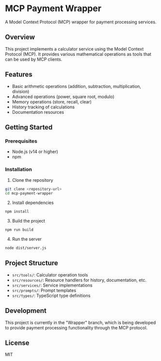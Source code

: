 # MCP Payment Wrapper

A Model Context Protocol (MCP) wrapper for payment processing services.

## Overview

This project implements a calculator service using the Model Context Protocol (MCP). It provides various mathematical operations as tools that can be used by MCP clients.

## Features

- Basic arithmetic operations (addition, subtraction, multiplication, division)
- Advanced operations (power, square root, modulo)
- Memory operations (store, recall, clear)
- History tracking of calculations
- Documentation resources

## Getting Started

### Prerequisites

- Node.js (v14 or higher)
- npm

### Installation

1. Clone the repository
```bash
git clone <repository-url>
cd mcp-payment-wrapper
```

2. Install dependencies
```bash
npm install
```

3. Build the project
```bash
npm run build
```

4. Run the server
```bash
node dist/server.js
```

## Project Structure

- `src/tools/`: Calculator operation tools
- `src/resources/`: Resource handlers for history, documentation, etc.
- `src/services/`: Service implementations
- `src/prompts/`: Prompt templates
- `src/types/`: TypeScript type definitions

## Development

This project is currently in the "Wrapper" branch, which is being developed to provide payment processing functionality through the MCP protocol.

## License

MIT 